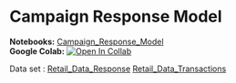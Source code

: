 # Campaign Response Model

**Notebooks:** [Campaign_Response_Model](./Campaign_Response_Model.ipynb)  
**Google Colab:** [![Open In Collab](https://colab.research.google.com/assets/colab-badge.svg)](https://github.com/TSupattra/BADS7105_CRM/blob/main/04_Campaign%20Response%20Model/Campaign_Response_Model.ipynb)  

Data set : [Retail_Data_Response](./Retail_Data_Response.csv)
                   [Retail_Data_Transactions](./Retail_Data_Transactions.csv) 
